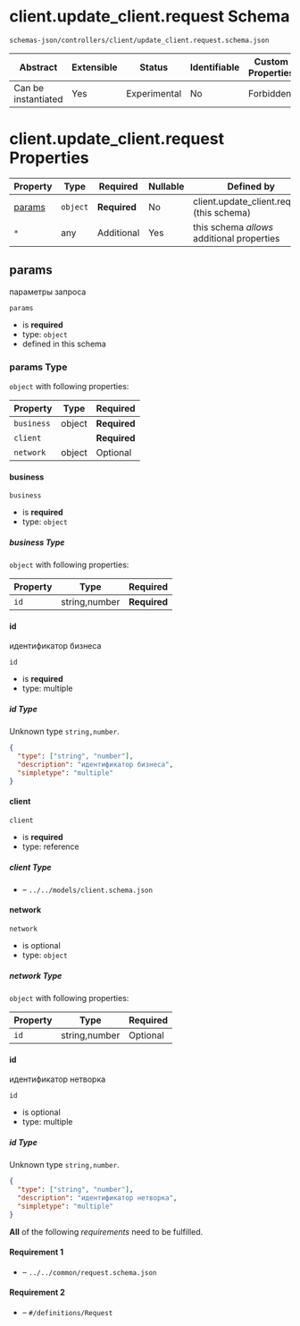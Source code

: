 # client.update_client.request Schema

```
schemas-json/controllers/client/update_client.request.schema.json
```

| Abstract            | Extensible | Status       | Identifiable | Custom Properties | Additional Properties | Defined In                                                                                |
| ------------------- | ---------- | ------------ | ------------ | ----------------- | --------------------- | ----------------------------------------------------------------------------------------- |
| Can be instantiated | Yes        | Experimental | No           | Forbidden         | Permitted             | [controllers/client/update_client.request.schema.json](update_client.request.schema.json) |

# client.update_client.request Properties

| Property          | Type     | Required     | Nullable | Defined by                                 |
| ----------------- | -------- | ------------ | -------- | ------------------------------------------ |
| [params](#params) | `object` | **Required** | No       | client.update_client.request (this schema) |
| `*`               | any      | Additional   | Yes      | this schema _allows_ additional properties |

## params

параметры запроса

`params`

- is **required**
- type: `object`
- defined in this schema

### params Type

`object` with following properties:

| Property   | Type   | Required     |
| ---------- | ------ | ------------ |
| `business` | object | **Required** |
| `client`   |        | **Required** |
| `network`  | object | Optional     |

#### business

`business`

- is **required**
- type: `object`

##### business Type

`object` with following properties:

| Property | Type          | Required     |
| -------- | ------------- | ------------ |
| `id`     | string,number | **Required** |

#### id

идентификатор бизнеса

`id`

- is **required**
- type: multiple

##### id Type

Unknown type `string,number`.

```json
{
  "type": ["string", "number"],
  "description": "идентификатор бизнеса",
  "simpletype": "multiple"
}
```

#### client

`client`

- is **required**
- type: reference

##### client Type

- []() – `../../models/client.schema.json`

#### network

`network`

- is optional
- type: `object`

##### network Type

`object` with following properties:

| Property | Type          | Required |
| -------- | ------------- | -------- |
| `id`     | string,number | Optional |

#### id

идентификатор нетворка

`id`

- is optional
- type: multiple

##### id Type

Unknown type `string,number`.

```json
{
  "type": ["string", "number"],
  "description": "идентификатор нетворка",
  "simpletype": "multiple"
}
```

**All** of the following _requirements_ need to be fulfilled.

#### Requirement 1

- []() – `../../common/request.schema.json`

#### Requirement 2

- []() – `#/definitions/Request`
